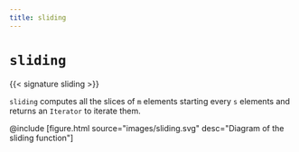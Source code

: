 ```yaml
---
title: sliding
---
```


# `sliding`

{{< signature sliding >}}

`sliding` computes all the slices of `m` elements starting every `s` elements and returns an `Iterator` to iterate them.

@include [figure.html source="images/sliding.svg" desc="Diagram of the sliding function"]
